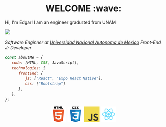 <h1 align="center">WELCOME :wave:</h1>
<p align="left">
Hi, I'm Edgar! I am an engineer graduated from UNAM
</p>

<img src="[[https://media.giphy.com/media/fYSnHlufseco8Fh93Z/giphy.gif](https://github.com/EdgarHdzHdz17/EdgarHdzHdz17/issues/1#issue-1997646056)](https://github.com/EdgarHdzHdz17/EdgarHdzHdz17/assets/47467891/3c3ae104-4a09-463f-beb4-82a2ad30e095)"></br>

<p >	
	<em>Software Enginner at <a href="https://www.unam.mx/">Universidad Nacional Autonoma de México</a> 
	<em>Front-End Jr Developer</em>
</p>

```javascript
const aboutMe = {
   code: [HTML, CSS, JavaScript],
   technologies: {
      frontEnd: {
         js: ["React", "Expo React Native"],
         css: ["Bootstrap"]
      },
   },
};
```

<p align="center">
<code><img height="50" src="https://raw.githubusercontent.com/github/explore/80688e429a7d4ef2fca1e82350fe8e3517d3494d/topics/html/html.png"></code>
<code><img height="50" src="https://raw.githubusercontent.com/github/explore/80688e429a7d4ef2fca1e82350fe8e3517d3494d/topics/css/css.png"></code>
<code><img height="50" src="https://raw.githubusercontent.com/github/explore/80688e429a7d4ef2fca1e82350fe8e3517d3494d/topics/javascript/javascript.png"></code>
<code><img height="50" src="https://raw.githubusercontent.com/github/explore/80688e429a7d4ef2fca1e82350fe8e3517d3494d/topics/react/react.png"></code>
</p>
